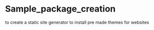 # Sample_package_creation
to create a static site generator to install pre made themes for websites
